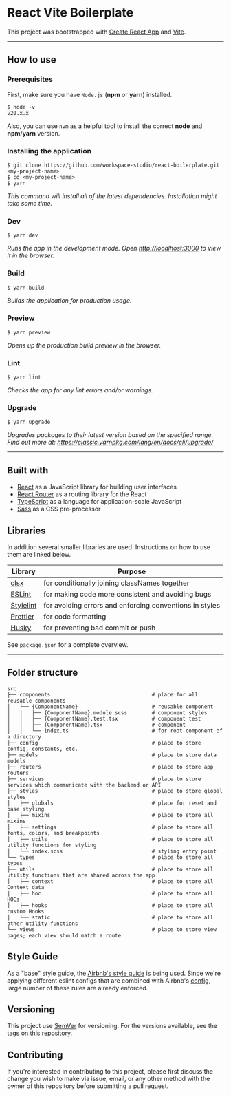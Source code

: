 # React Vite Boilerplate

This project was bootstrapped with [Create React App](https://github.com/facebook/create-react-app) and [Vite](https://github.com/vitejs/vite).

---

## How to use

### Prerequisites

First, make sure you have `Node.js` (**npm** or **yarn**) installed.

```
$ node -v
v20.x.x
```

Also, you can use `nvm` as a helpful tool to install the correct **node** and **npm**/**yarn** version.

### Installing the application

```
$ git clone https://github.com/workspace-studio/react-boilerplate.git <my-project-name>
$ cd <my-project-name>
$ yarn
```

_This command will install all of the latest dependencies. Installation might take some time._

### Dev

```
$ yarn dev
```

_Runs the app in the development mode. Open [http://localhost:3000](http://localhost:3000) to view it in the browser._

### Build

```
$ yarn build
```

_Builds the application for production usage._

### Preview

```
$ yarn preview
```

_Opens up the production build preview in the browser._

### Lint

```
$ yarn lint
```

_Checks the app for any lint errors and/or warnings._

### Upgrade

```
$ yarn upgrade
```

_Upgrades packages to their latest version based on the specified range. Find out more at: https://classic.yarnpkg.com/lang/en/docs/cli/upgrade/_

---

## Built with

- [React](https://github.com/facebook/react/) as a JavaScript library for building user interfaces
- [React Router](https://github.com/remix-run/react-router) as a routing library for the React
- [TypeScript](https://github.com/microsoft/TypeScript) as a language for application-scale JavaScript
- [Sass](https://github.com/sass/dart-sass) as a CSS pre-processor

## Libraries

In addition several smaller libraries are used. Instructions on how to use them are linked below.

| Library                                             | Purpose                                                 |
| --------------------------------------------------- | ------------------------------------------------------- |
| [clsx](https://github.com/lukeed/clsx)              | for conditionally joining classNames together           |
| [ESLint](https://github.com/eslint/eslint)          | for making code more consistent and avoiding bugs       |
| [Stylelint](https://github.com/stylelint/stylelint) | for avoiding errors and enforcing conventions in styles |
| [Prettier](https://github.com/prettier/prettier)    | for code formatting                                     |
| [Husky](https://github.com/typicode/husky)          | for preventing bad commit or push                       |

See `package.json` for a complete overview.

---

## Folder structure

```
src
├── components                                 # place for all reusable components
│   └── {ComponentName}                        # reusable component
│   │   ├── {ComponentName}.module.scss        # component styles
│   │   ├── {ComponentName}.test.tsx           # component test
│   │   ├── {ComponentName}.tsx                # component
│   │   └── index.ts                           # for root component of a directory
├── config                                     # place to store config, constants, etc.
├── models                                     # place to store data models
├── routers                                    # place to store app routers
├── services                                   # place to store services which communicate with the backend or API
├── styles                                     # place to store global styles
│   ├── globals                                # place for reset and base styling
│   ├── mixins                                 # place to store all mixins
│   ├── settings                               # place to store all fonts, colors, and breakpoints
│   ├── utils                                  # place to store all utility functions for styling
│   └── index.scss                             # styling entry point
└── types                                      # place to store all types
├── utils                                      # place to store all utility functions that are shared across the app
│   ├── context                                # place to store all Context data
│   ├── hoc                                    # place to store all HOCs
│   ├── hooks                                  # place to store all custom Hooks
│   └── static                                 # place to store all other utility functions
└── views                                      # place to store view pages; each view should match a route
```

## Style Guide

As a "base" style guide, the [Airbnb's style guide](https://airbnb.io/javascript/react) is being used. Since we're applying different eslint configs that are combined with Airbnb's [config](https://yarnpkg.com/package/eslint-config-airbnb), large number of these rules are already enforced.

## Versioning

This project use [SemVer](http://semver.org/) for versioning. For the versions available, see the [tags on this repository](https://github.com/workspace-studio/react-boilerplate/tags).

## Contributing

If you're interested in contributing to this project, please first discuss the change you wish to make via issue, email, or any other method with the owner of this repository before submitting a pull request.
